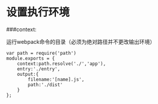 # 设置执行环境


###context:

运行webpack命令的目录（必须为绝对路径并不更改输出环境）

    var path = require('path')
    module.exports = {
        context:path.resolve('./','app'),
        entry:'./entry',
        output:{
            filename:'[name].js',
            path:'./dist'
        }
    };
    